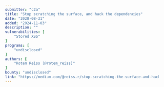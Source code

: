 ```yaml
---
submitter: "c2a"
title: "Stop scratching the surface, and hack the dependencies"
date: "2020-08-31"
added: "2024-11-03"
description: ""
vulnerabilities: [
    "Stored XSS"
]
programs: [
    "undisclosed"
]
authors: [
    "Rotem Reiss (@rotem_reiss)"
]
bounty: "undisclosed"
link: "https://medium.com/@reiss.r/stop-scratching-the-surface-and-hack-the-dependencies-fe4c26cd8ea"
---
```





